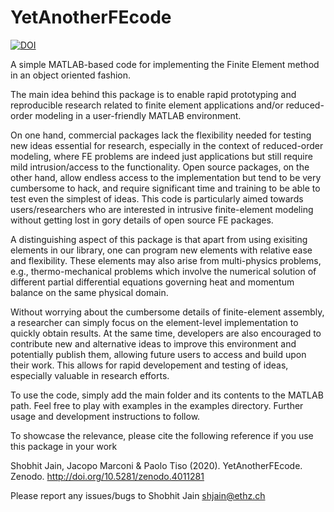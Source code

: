 # YetAnotherFEcode
[![DOI](https://zenodo.org/badge/292112576.svg)](https://zenodo.org/badge/latestdoi/292112576)

A simple MATLAB-based code for implementing the Finite Element method in an object oriented fashion.

The main idea behind this package is to enable rapid prototyping and reproducible research related to finite element applications 
and/or reduced-order modeling in a user-friendly MATLAB environment. 

On one hand, commercial packages lack the flexibility needed for testing new ideas essential for research, especially in the context of 
reduced-order modeling, where FE problems are indeed just applications but still require mild intrusion/access to the functionality. 
Open source packages, on the other hand, allow endless access to the implementation but tend to be very cumbersome to hack, and 
require significant time and training to be able to test even the simplest of ideas. This code is particularly aimed towards 
users/researchers who are interested in intrusive finite-element modeling without getting lost in gory details of open source FE packages.  

A distinguishing aspect of this package is that apart from using exisiting elements in our library, one can program new elements with
relative ease and flexibility. These elements may also arise from multi-physics problems, e.g., thermo-mechanical 
problems which involve the numerical solution of different partial differential equations governing heat and momentum balance 
on the same physical domain. 

Without worrying about the cumbersome details of finite-element assembly, a researcher can simply focus on the 
element-level implementation to quickly obtain results. At the same time, developers are also encouraged to contribute new and 
alternative ideas to improve this environment and potentially publish them, allowing future users to access and build upon their work. 
This allows for rapid developement and testing of ideas, especially valuable in research efforts.

To use the code, simply add the main folder and its contents to the MATLAB path. Feel free to play with examples in the examples directory.
Further usage and development instructions to follow.  

To showcase the relevance, please cite the following reference if you use this package in your work

Shobhit Jain, Jacopo Marconi & Paolo Tiso (2020). YetAnotherFEcode. Zenodo. http://doi.org/10.5281/zenodo.4011281

Please report any issues/bugs to Shobhit Jain <shjain@ethz.ch>
